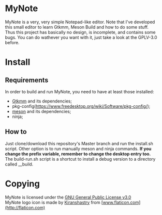 # MyNote

MyNote is a very, very simple Notepad-like editor. Note that I've developed this small editor to learn Gtkmm, Meson Build and how to do some stuff. Thus this project has basically no design, is incomplete, and contains some bugs. You can do wathever you want with it, just take a look at the GPLV-3.0 before.

# Install

## Requirements

In order to build and run MyNote, you need to have at least those installed:

- [Gtkmm](https://www.gtkmm.org/en/) and its dependencies;
- pkg-config(https://www.freedesktop.org/wiki/Software/pkg-config/);
- [meson](https://mesonbuild.com/index.html) and its dependencies;
- ninja;

## How to

Just clone/download this repository's Master branch and run the install.sh script. Other option is to run manually meson and ninja commands. **If you change the prefix variable, remember to change the desktop entry too.**  
The build-run.sh script is a shortcut to install a debug version to a directory called \_\_build.

# Copying

MyNote is licensed under the [GNU General Public License v3.0](https://opensource.org/licenses/GPL-3.0)  
MyNote logo icon is made by [Kiranshastry](https://www.flaticon.com/br/autores/kiranshastry) from [www.flaticon.com](http://flaticon.com)
